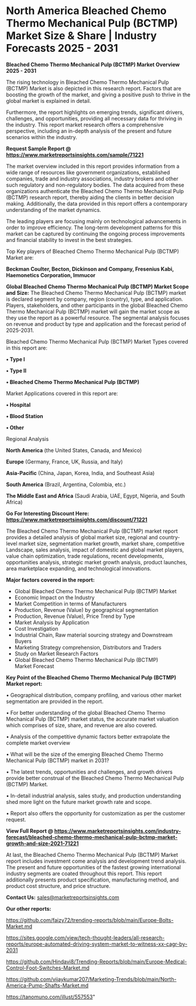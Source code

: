 # North America Bleached Chemo Thermo Mechanical Pulp (BCTMP) Market Size & Share | Industry Forecasts 2025 - 2031

<Strong> Bleached Chemo Thermo Mechanical Pulp (BCTMP) Market Overview 2025 - 2031</strong>

The rising technology in Bleached Chemo Thermo Mechanical Pulp (BCTMP) Market is also depicted in this research report. Factors that are boosting the growth of the market, and giving a positive push to thrive in the global market is explained in detail.

Furthermore, the report highlights on emerging trends, significant drivers, challenges, and opportunities, providing all necessary data for thriving in the industry. This report market research offers a comprehensive perspective, including an in-depth analysis of the present and future scenarios within the industry.

<strong>Request Sample Report @ <a href=https://www.marketreportsinsights.com/sample/71221>https://www.marketreportsinsights.com/sample/71221</a></strong>

The market overview included in this report provides information from a wide range of resources like government organizations, established companies, trade and industry associations, industry brokers and other such regulatory and non-regulatory bodies. The data acquired from these organizations authenticate the Bleached Chemo Thermo Mechanical Pulp (BCTMP) research report, thereby aiding the clients in better decision making. Additionally, the data provided in this report offers a contemporary understanding of the market dynamics.

The leading players are focusing mainly on technological advancements in order to improve efficiency. The long-term development patterns for this market can be captured by continuing the ongoing process improvements and financial stability to invest in the best strategies.

Top Key players of Bleached Chemo Thermo Mechanical Pulp (BCTMP) Market are:

<strong>Beckman Coulter, Becton, Dickinson and Company, Fresenius Kabi, Haemonetics Corporation, Immucor</strong>

<strong><b>Global Bleached Chemo Thermo Mechanical Pulp (BCTMP) Market Scope and Size:</b></strong>
The Bleached Chemo Thermo Mechanical Pulp (BCTMP) market is declared segment by company, region (country), type, and application. Players, stakeholders, and other participants in the global Bleached Chemo Thermo Mechanical Pulp (BCTMP) market will gain the market scope as they use the report as a powerful resource. The segmental analysis focuses on revenue and product by type and application and the forecast period of 2025-2031.

Bleached Chemo Thermo Mechanical Pulp (BCTMP) Market Types covered in this report are:

<strong>• Type I

• Type II

• Bleached Chemo Thermo Mechanical Pulp (BCTMP)</strong>

Market Applications covered in this report are:

<strong>• Hospital

• Blood Station

• Other</strong> 

Regional Analysis

<strong>North America</strong> (the United States, Canada, and Mexico)

<strong>Europe</strong> (Germany, France, UK, Russia, and Italy)

<strong>Asia-Pacific</strong> (China, Japan, Korea, India, and Southeast Asia)

<strong>South America</strong> (Brazil, Argentina, Colombia, etc.)

<strong>The Middle East and Africa</strong> (Saudi Arabia, UAE, Egypt, Nigeria, and South Africa)

<strong>Go For Interesting Discount Here: <a href=https://www.marketreportsinsights.com/discount/71221>https://www.marketreportsinsights.com/discount/71221</a></strong>

The Bleached Chemo Thermo Mechanical Pulp (BCTMP) market report provides a detailed analysis of global market size, regional and country-level market size, segmentation market growth, market share, competitive Landscape, sales analysis, impact of domestic and global market players, value chain optimization, trade regulations, recent developments, opportunities analysis, strategic market growth analysis, product launches, area marketplace expanding, and technological innovations.

<strong><b>Major factors covered in the report:</b></strong>
<ul>
  <li>Global Bleached Chemo Thermo Mechanical Pulp (BCTMP) Market </li>
  <li>Economic Impact on the Industry</li>
  <li>Market Competition in terms of Manufacturers</li>
  <li>Production, Revenue (Value) by geographical segmentation</li>
  <li>Production, Revenue (Value), Price Trend by Type</li>
  <li>Market Analysis by Application</li>
  <li>Cost Investigation</li>
  <li>Industrial Chain, Raw material sourcing strategy and Downstream Buyers</li>
  <li>Marketing Strategy comprehension, Distributors and Traders</li>
  <li>Study on Market Research Factors</li>
  <li>Global Bleached Chemo Thermo Mechanical Pulp (BCTMP) Market Forecast</li>
</ul>

<strong><b>Key Point of the Bleached Chemo Thermo Mechanical Pulp (BCTMP) Market report:</b></strong>

• Geographical distribution, company profiling, and various other market segmentation are provided in the report.

• For better understanding of the global Bleached Chemo Thermo Mechanical Pulp (BCTMP) market status, the accurate market valuation which comprises of size, share, and revenue are also covered.

• Analysis of the competitive dynamic factors better extrapolate the complete market overview

• What will be the size of the emerging Bleached Chemo Thermo Mechanical Pulp (BCTMP) market in 2031?

• The latest trends, opportunities and challenges, and growth drivers provide better construal of the Bleached Chemo Thermo Mechanical Pulp (BCTMP) Market.

• In-detail industrial analysis, sales study, and production understanding shed more light on the future market growth rate and scope.

• Report also offers the opportunity for customization as per the customer request.

<strong><b>View Full Report @ <a href=https://www.marketreportsinsights.com/industry-forecast/bleached-chemo-thermo-mechanical-pulp-bctmp-market-growth-and-size-2021-71221>https://www.marketreportsinsights.com/industry-forecast/bleached-chemo-thermo-mechanical-pulp-bctmp-market-growth-and-size-2021-71221</a></b></strong>


At last, the Bleached Chemo Thermo Mechanical Pulp (BCTMP) Market report includes investment come analysis and development trend analysis. The present and future opportunities of the fastest growing international industry segments are coated throughout this report. This report additionally presents product specification, manufacturing method, and product cost structure, and price structure.

<strong>Contact Us:</strong>
sales@marketreportsinsights.com

<strong>Our other reports:</strong>

<a href=https://github.com/faizy72/trending-reports/blob/main/Europe-Bolts-Market.md>https://github.com/faizy72/trending-reports/blob/main/Europe-Bolts-Market.md</a>

<a href=https://sites.google.com/view/tech-thought-leaders/all-research-reports/europe-automated-driving-system-market-to-witness-xx-cagr-by-2031>https://sites.google.com/view/tech-thought-leaders/all-research-reports/europe-automated-driving-system-market-to-witness-xx-cagr-by-2031</a>

<a href=https://github.com/Hindavi8/Trending-Reports/blob/main/Europe-Medical-Control-Foot-Switches-Market.md>https://github.com/Hindavi8/Trending-Reports/blob/main/Europe-Medical-Control-Foot-Switches-Market.md</a>

<a href=https://github.com/vijaykumar207/Marketing-Trends/blob/main/North-America-Pump-Shafts-Market.md>https://github.com/vijaykumar207/Marketing-Trends/blob/main/North-America-Pump-Shafts-Market.md</a>

<a href=https://tanomuno.com/illust/557553>https://tanomuno.com/illust/557553</a>"
